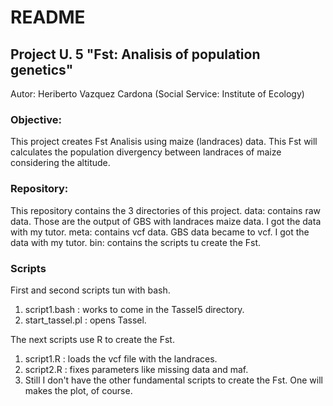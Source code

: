# **README**

## Project U. 5 "Fst: Analisis of population genetics"

Autor: Heriberto Vazquez Cardona (Social Service: Institute of Ecology)

### Objective:
This project creates Fst Analisis using maize (landraces) data. This Fst will calculates the population divergency 
between landraces of maize considering the altitude. 

### Repository:
This repository contains the 3 directories of this project.
data: contains raw data. Those are the output of GBS with landraces maize data. I got the data with my tutor.
meta: contains vcf data. GBS data became to vcf. I got the data with my tutor.
bin: contains the scripts tu create the Fst.

### Scripts
First and second scripts tun with bash.

1. script1.bash : works to come in the Tassel5 directory.
2. start_tassel.pl : opens Tassel.

The next scripts use R to create the Fst.

1. script1.R : loads the vcf file with the landraces.
2. script2.R : fixes parameters like missing data and maf.
3. Still I don't have the other fundamental scripts to create the Fst. One will makes the plot, of course.


